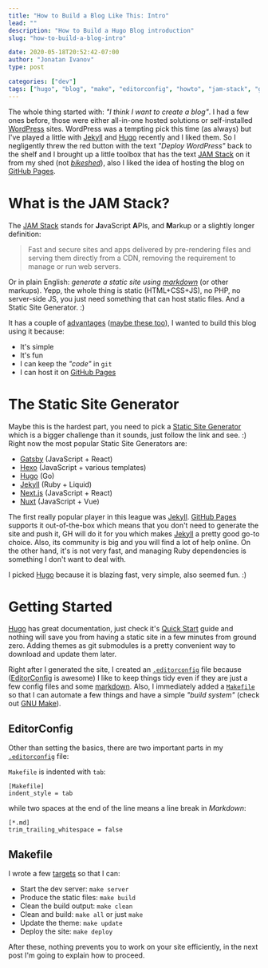 ```yaml
---
title: "How to Build a Blog Like This: Intro"
lead: ""
description: "How to Build a Hugo Blog introduction"
slug: "how-to-build-a-blog-intro"

date: 2020-05-18T20:52:42-07:00
author: "Jonatan Ivanov"
type: post

categories: ["dev"]
tags: ["hugo", "blog", "make", "editorconfig", "howto", "jam-stack", "github", "github-pages"]
---
```


The whole thing started with: *"I think I want to create a blog"*. I had a few ones before, those were either all-in-one hosted solutions or self-installed [WordPress](https://wordpress.org/) sites. WordPress was a tempting pick this time (as always) but I've played a little with [Jekyll](https://jekyllrb.com/) and [Hugo](https://gohugo.io/) recently and I liked them. So I negligently threw the red button with the text *"Deploy WordPress"* back to the shelf and I brought up a little toolbox that has the text [JAM Stack](https://jamstack.org/) on it from my shed (not [*bikeshed*](https://www.freebsd.org/doc/en_US.ISO8859-1/articles/mailing-list-faq/bikeshed.html)), also I liked the idea of hosting the blog on [GitHub Pages](https://pages.github.com/).
<!--more-->

# What is the JAM Stack?

The [JAM Stack](https://jamstack.org/) stands for **J**avaScript **A**PIs, and **M**arkup or a slightly longer definition:

>Fast and secure sites and apps delivered by pre-rendering files and serving them directly from a CDN, removing the requirement to manage or run web servers.

Or in plain English: *generate a static site using [markdown](https://daringfireball.net/projects/markdown/)* (or other markups). Yepp, the whole thing is static (HTML+CSS+JS), no PHP, no server-side JS, you just need something that can host static files. And a Static Site Generator. :)

It has a couple of [advantages](https://jamstack.org/) ([maybe these too](https://jamstack.org/best-practices/)), I wanted to build this blog using it because:

- It's simple
- It's fun
- I can keep the *"code"* in `git`
- I can host it on [GitHub Pages](https://pages.github.com/)

# The Static Site Generator

Maybe this is the hardest part, you need to pick a [Static Site Generator](https://www.staticgen.com/) which is a bigger challenge than it sounds, just follow the link and see. :)
Right now the most popular Static Site Generators are:
- [Gatsby](https://www.gatsbyjs.org/) (JavaScript + React)
- [Hexo](https://hexo.io/) (JavaScript + various templates)
- [Hugo](https://gohugo.io/) (Go)
- [Jekyll](https://jekyllrb.com/) (Ruby + Liquid)
- [Next.js](https://nextjs.org/) (JavaScript + React)
- [Nuxt](https://nuxtjs.org/) (JavaScript + Vue)

The first really popular player in this league was [Jekyll](https://jekyllrb.com/). [GitHub Pages](https://pages.github.com/) supports it out-of-the-box which means that you don't need to generate the site and push it, GH will do it for you which makes [Jekyll](https://jekyllrb.com/) a pretty good go-to choice. Also, its community is big and you will find a lot of help online.
On the other hand, it's is not very fast, and managing Ruby dependencies is something I don't want to deal with.

I picked [Hugo](https://gohugo.io/) because it is blazing fast, very simple, also seemed fun. :)

# Getting Started

[Hugo](https://gohugo.io/) has great documentation, just check it's [Quick Start](https://gohugo.io/getting-started/quick-start/) guide and nothing will save you from having a static site in a few minutes from ground zero.
Adding themes as git submodules is a pretty convenient way to download and update them later.

Right after I generated the site, I created an [`.editorconfig`](https://github.com/jonatan-ivanov/develotters-blog/blob/master/.editorconfig) file because ([EditorConfig](https://editorconfig.org/) is awesome) I like to keep things tidy even if they are just a few config files and some [markdown](https://daringfireball.net/projects/markdown/). Also, I immediately added a [`Makefile`](https://github.com/jonatan-ivanov/develotters-blog/blob/master/Makefile) so that I can automate a few things and have a simple *"build system"* (check out [GNU Make](https://www.gnu.org/software/make/)).

## EditorConfig

Other than setting the basics, there are two important parts in my [`.editorconfig`](https://github.com/jonatan-ivanov/develotters-blog/blob/master/.editorconfig) file:

`Makefile` is indented with `tab`:
```
[Makefile]
indent_style = tab
```

while two spaces at the end of the line means a line break in *Markdown*:
```
[*.md]
trim_trailing_whitespace = false
```

## Makefile

I wrote a few [targets](https://github.com/jonatan-ivanov/develotters-blog/blob/master/Makefile) so that I can:

- Start the dev server: `make server`
- Produce the static files: `make build`
- Clean the build output: `make clean`
- Clean and build: `make all` or just `make`
- Update the theme: `make update`
- Deploy the site: `make deploy`

After these, nothing prevents you to work on your site efficiently, in the next post I'm going to explain how to proceed.
